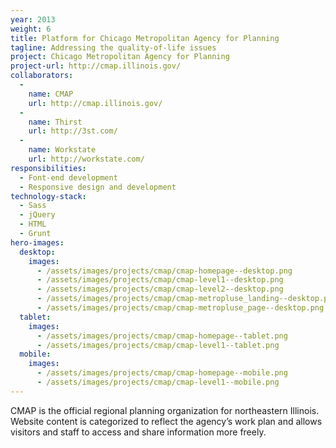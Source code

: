 ```yaml
---
year: 2013
weight: 6
title: Platform for Chicago Metropolitan Agency for Planning
tagline: Addressing the quality-of-life issues
project: Chicago Metropolitan Agency for Planning
project-url: http://cmap.illinois.gov/
collaborators:
  -
    name: CMAP
    url: http://cmap.illinois.gov/
  -
    name: Thirst
    url: http://3st.com/
  -
    name: Workstate
    url: http://workstate.com/
responsibilities:
  - Font-end development
  - Responsive design and development
technology-stack:
  - Sass
  - jQuery
  - HTML
  - Grunt
hero-images:
  desktop:
    images:
      - /assets/images/projects/cmap/cmap-homepage--desktop.png
      - /assets/images/projects/cmap/cmap-level1--desktop.png
      - /assets/images/projects/cmap/cmap-level2--desktop.png
      - /assets/images/projects/cmap/cmap-metropluse_landing--desktop.png
      - /assets/images/projects/cmap/cmap-metropluse_page--desktop.png
  tablet:
    images:
      - /assets/images/projects/cmap/cmap-homepage--tablet.png
      - /assets/images/projects/cmap/cmap-level1--tablet.png
  mobile:
    images:
      - /assets/images/projects/cmap/cmap-homepage--mobile.png
      - /assets/images/projects/cmap/cmap-level1--mobile.png
---
```


CMAP is the official regional planning organization for northeastern Illinois. Website content is categorized to reflect the agency’s work plan and allows visitors and staff to access and share information more freely.
